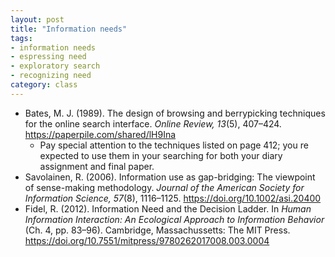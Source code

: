 ```yaml
---
layout: post
title: "Information needs"
tags: 
- information needs
- espressing need
- exploratory search
- recognizing need
category: class
---
```


- Bates, M. J. (1989). The design of browsing and berrypicking techniques for the online search interface. *Online Review, 13*(5), 407–424. https://paperpile.com/shared/lH9Ina
  - Pay special attention to the techniques listed on page 412; you re expected to use them in your searching for both your diary assignment and final paper.
- Savolainen, R. (2006). Information use as gap-bridging: The viewpoint of sense-making methodology. *Journal of the American Society for Information Science, 57*(8), 1116–1125. https://doi.org/10.1002/asi.20400
- Fidel, R. (2012). Information Need and the Decision Ladder. In *Human Information Interaction: An Ecological Approach to Information Behavior* (Ch. 4, pp. 83–96). Cambridge, Massachussetts: The MIT Press. https://doi.org/10.7551/mitpress/9780262017008.003.0004